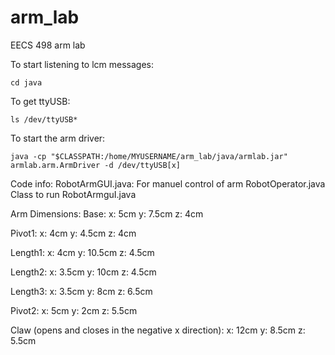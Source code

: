 arm_lab
=======

EECS 498 arm lab

To start listening to lcm messages:

    cd java
    
To get ttyUSB:

    ls /dev/ttyUSB*

To start the arm driver:

    java -cp "$CLASSPATH:/home/MYUSERNAME/arm_lab/java/armlab.jar" armlab.arm.ArmDriver -d /dev/ttyUSB[x]


Code info:
RobotArmGUI.java: For manuel control of arm
RobotOperator.java Class to run RobotArmguI.java


Arm Dimensions:
Base:
  x: 5cm
  y: 7.5cm
  z: 4cm

Pivot1:
  x: 4cm
  y: 4.5cm
  z: 4cm

Length1:
  x: 4cm
  y: 10.5cm
  z: 4.5cm

Length2:
  x: 3.5cm
  y: 10cm
  z: 4.5cm

Length3:
  x: 3.5cm
  y: 8cm
  z: 6.5cm

Pivot2:
  x: 5cm
  y: 2cm
  z: 5.5cm

Claw (opens and closes in the negative x direction):
  x: 12cm
  y: 8.5cm
  z: 5.5cm
